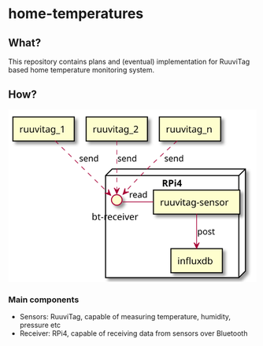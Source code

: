 # home-temperatures

## What?

This repository contains plans and (eventual) implementation for RuuviTag based home temperature monitoring system.

## How?

![Plan](./plan.svg)

### Main components

- Sensors: RuuviTag, capable of measuring temperature, humidity, pressure etc
- Receiver: RPi4, capable of receiving data from sensors over Bluetooth
